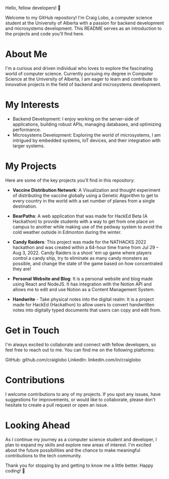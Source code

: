 Hello, fellow developers! 👋

Welcome to my GitHub repository! I'm Craig Lobo, a computer science student at the University of Alberta with a passion for backend development and microsystems development. This README serves as an introduction to the projects and code you'll find here.

# About Me
I'm a curious and driven individual who loves to explore the fascinating world of computer science. Currently pursuing my degree in Computer Science at the University of Alberta, I am eager to learn and contribute to innovative projects in the field of backend and microsystems development.

# My Interests
- Backend Development: I enjoy working on the server-side of applications, building robust APIs, managing databases, and optimizing performance.
- Microsystems Development: Exploring the world of microsystems, I am intrigued by embedded systems, IoT devices, and their integration with larger systems.

# My Projects
Here are some of the key projects you'll find in this repository:

- **Vaccine Distribution Network**: A Visualization and thought experiment of distributing the vaccine globally using a Genetic Algorithm to get to every country in the world with a set number of planes from a single destination.

- **BearPaths**: A web application that was made for HackEd Beta (A Hackathon) to provide students with a way to get from one place on campus to another while making use of the pedway system to avoid the cold weather outside in Edmonton during the winter.

- **Candy Raiders**: This project was made for the NATHACKS 2022 hackathon and was created within a 64-hour time frame from Jul 29 – Aug 3, 2022. Candy Raiders is a shoot 'em up game where players control a candy ship, try to eliminate as many candy monsters as possible, and change the state of the game based on how concentrated they are!

- **Personal Website and Blog**: It is a personal website and blog made using React and NodeJS. It has integration with the Notion API and allows me to edit and use Notion as a Content Management System.

- **Handwrite** - Take physical notes into the digital realm: It is a project made for HackEd (Hackathon) to allow users to convert handwritten notes into digitally typed documents that users can copy and edit from.

# Get in Touch
I'm always excited to collaborate and connect with fellow developers, so feel free to reach out to me. You can find me on the following platforms:

GitHub: github.com/craiglobo
LinkedIn: linkedin.com/in/craiglobo

# Contributions
I welcome contributions to any of my projects. If you spot any issues, have suggestions for improvements, or would like to collaborate, please don't hesitate to create a pull request or open an issue.

# Looking Ahead
As I continue my journey as a computer science student and developer, I plan to expand my skills and explore new areas of interest. I'm excited about the future possibilities and the chance to make meaningful contributions to the tech community.

Thank you for stopping by and getting to know me a little better. Happy coding! 🚀
<!---
craiglobo1/craiglobo1 is a ✨ special ✨ repository because its `README.md` (this file) appears on your GitHub profile.
You can click the Preview link to take a look at your changes.
--->

